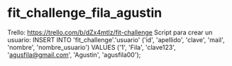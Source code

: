 # fit_challenge_fila_agustin
Trello: https://trello.com/b/dZx4mtlz/fit-challenge
Script para crear un usuario: INSERT INTO 'fit_challenge'.'usuario' ('id', 'apellido', 'clave', 'mail', 'nombre', 'nombre_usuario') VALUES ('1', 'Fila', 'clave123', 'agusfila@gmail.com', 'Agustin', 'agusfila00');
